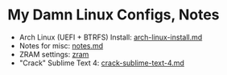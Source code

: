 # My Damn Linux Configs, Notes

- Arch Linux (UEFI + BTRFS) Install: [arch-linux-install.md](./arch-linux-install.md)
- Notes for misc: [notes.md](./notes.md)
- ZRAM settings: [zram](./zram/README.md)
- "Crack" Sublime Text 4: [crack-sublime-text-4.md](./crack-sublime-text-4.md)
